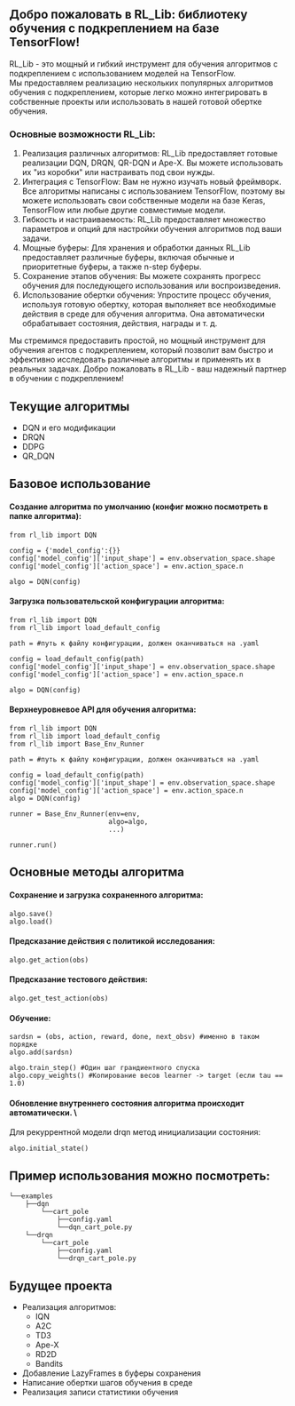 ## Добро пожаловать в RL_Lib: библиотеку обучения с подкреплением на базе TensorFlow!

RL_Lib - это мощный и гибкий инструмент для обучения алгоритмов с подкреплением с использованием моделей на TensorFlow.\
Мы предоставляем реализацию нескольких популярных алгоритмов обучения с подкреплением, которые легко можно интегрировать в собственные проекты или использовать в нашей готовой обертке обучения.



### Основные возможности RL_Lib:
<ol>
    <li>Реализация различных алгоритмов: RL_Lib предоставляет готовые реализации DQN, DRQN, QR-DQN и Ape-X. Вы можете использовать их "из коробки" или настраивать под свои нужды.</li>

<li>Интеграция с TensorFlow: Вам не нужно изучать новый фреймворк. Все алгоритмы написаны с использованием TensorFlow, поэтому вы можете использовать свои собственные модели на базе Keras, TensorFlow или любые другие совместимые модели.</li>

<li>Гибкость и настраиваемость: RL_Lib предоставляет множество параметров и опций для настройки обучения алгоритмов под ваши задачи.</li>

<li>Мощные буферы: Для хранения и обработки данных RL_Lib предоставляет различные буферы, включая обычные и приоритетные буферы, а также n-step буферы.</li> 

<li>Сохранение этапов обучения: Вы можете сохранять прогресс обучения для последующего использования или воспроизведения.</li>

<li>Использование обертки обучения: Упростите процесс обучения, используя готовую обертку, которая выполняет все необходимые действия в среде для обучения алгоритма. Она автоматически обрабатывает состояния, действия, награды и т. д.</li>

</ol>

Мы стремимся предоставить простой, но мощный инструмент для обучения агентов с подкреплением, который позволит вам быстро и эффективно исследовать различные алгоритмы и применять их в реальных задачах. Добро пожаловать в RL_Lib - ваш надежный партнер в обучении с подкреплением!

## Текущие алгоритмы
<ul>
    <li>DQN и его модификации</li>
    <li>DRQN</li>
    <li>DDPG</li>
    <li>QR_DQN</li>
</ul>

## Базовое использование
#### Создание алгоритма по умолчанию (конфиг можно посмотреть в папке алгоритма):
```
from rl_lib import DQN

config = {'model_config':{}}
config['model_config']['input_shape'] = env.observation_space.shape
config['model_config']['action_space'] = env.action_space.n

algo = DQN(config)
```

#### Загрузка пользовательской конфигурации алгоритма:
```
from rl_lib import DQN
from rl_lib import load_default_config

path = #путь к файлу конфигурации, должен оканчиваться на .yaml

config = load_default_config(path)
config['model_config']['input_shape'] = env.observation_space.shape
config['model_config']['action_space'] = env.action_space.n

algo = DQN(config)
```

#### Верхнеуровневое API для обучения алгоритма:
```
from rl_lib import DQN
from rl_lib import load_default_config
from rl_lib import Base_Env_Runner

path = #путь к файлу конфигурации, должен оканчиваться на .yaml

config = load_default_config(path)
config['model_config']['input_shape'] = env.observation_space.shape
config['model_config']['action_space'] = env.action_space.n
algo = DQN(config)

runner = Base_Env_Runner(env=env,
                         algo=algo,
                         ...)

runner.run()
```

## Основные методы алгоритма
#### Сохранение и загрузка сохраненного алгоритма:
```
algo.save()
algo.load()
```
#### Предсказание действия с политикой исследования:
```
algo.get_action(obs)
```


#### Предсказание тестового действия:
```
algo.get_test_action(obs)
```

#### Обучение:
```
sardsn = (obs, action, reward, done, next_obsv) #именно в таком порядке
algo.add(sardsn)

algo.train_step() #Один шаг грандиентного спуска
algo.copy_weights() #Копирование весов learner -> target (если tau == 1.0)
```

#### Обновление внутреннего состояния алгоритма происходит автоматически. \
Для рекуррентной модели drqn метод инициализации состояния:
```
algo.initial_state()
```

## Пример использования можно посмотреть:
```
└──examples
    ├──dqn
        └──cart_pole
            ├──config.yaml
            └──dqn_cart_pole.py
    └──drqn
        └──cart_pole
            ├──config.yaml
            └──drqn_cart_pole.py
```

## Будущее проекта
<ul type="disk">
    <li>Реализация алгоритмов:
    <ul>
        <li>IQN</li>
        <li>A2C</li>
        <li>TD3</li>
        <li>Ape-X</li>
        <li>RD2D</li>
        <li>Bandits</li>
    </ul>
    <li>Добавление LazyFrames в буферы сохранения</li>
    <li>Написание обертки шагов обучения в среде</li>
    <li>Реализация записи статистики обучения</li>